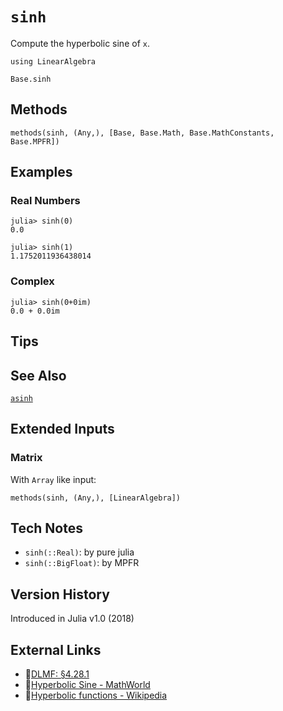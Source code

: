 # `sinh`

Compute the hyperbolic sine of `x`.

```@setup repl_only
using LinearAlgebra
```
```@docs
Base.sinh
```


## Methods

```@repl
methods(sinh, (Any,), [Base, Base.Math, Base.MathConstants, Base.MPFR])
```


## Examples

### Real Numbers
```jldoctest
julia> sinh(0)
0.0

julia> sinh(1)
1.1752011936438014
```

### Complex
```jldoctest
julia> sinh(0+0im)
0.0 + 0.0im
```

## Tips


## See Also

[`asinh`](@ref)


## Extended Inputs

### Matrix
With `Array` like input:
```@repl repl_only
methods(sinh, (Any,), [LinearAlgebra])
```


## Tech Notes

- `sinh(::Real)`: by pure julia
- `sinh(::BigFloat)`: by MPFR


## Version History

Introduced in Julia v1.0 (2018)


## External Links
- 🔗[DLMF: §4.28.1](https://dlmf.nist.gov/4.28#E1)
- 🔗[Hyperbolic Sine - MathWorld](https://mathworld.wolfram.com/HyperbolicSine.html)
- 🔗[Hyperbolic functions - Wikipedia](https://en.wikipedia.org/wiki/Hyperbolic_functions)
